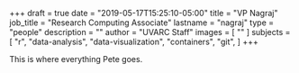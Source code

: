 +++
draft = true
date = "2019-05-17T15:25:10-05:00"
title = "VP Nagraj"
job_title = "Research Computing Associate"
lastname = "nagraj"
type = "people"
description = ""
author = "UVARC Staff"
images = [
  ""
]
subjects = [
  "r",
  "data-analysis",
  "data-visualization",
  "containers",
  "git",
]
+++

This is where everything Pete goes.
